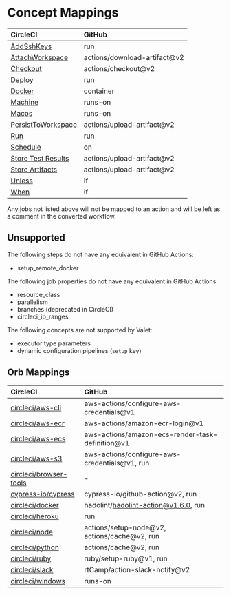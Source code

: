 # Concept Mappings

| CircleCI                                                       | GitHub                       |
| :------------------------------------------------------------- | :--------------------------- |
| [AddSshKeys](Transformers/Steps/AddSshKeys.md)                 | run                          |
| [AttachWorkspace](Transformers/Steps/AttachWorkspace.md)       | actions/download-artifact@v2 |
| [Checkout](Transformers/Steps/Checkout.md)                     | actions/checkout@v2          |
| [Deploy](Transformers/Executors/Deploy.md)                     | run                          |
| [Docker](Transformers/Executors/Docker.md)                     | container                    |
| [Machine](Transformers/Executors/Machine.md)                   | runs-on                      |
| [Macos](Transformers/Executors/Macos.md)                       | runs-on                      |
| [PersistToWorkspace](Transformers/Steps/PersistToWorkspace.md) | actions/upload-artifact@v2   |
| [Run](Transformers/Steps/Run.md)                               | run                          |
| [Schedule](Transformers/Triggers/Schedule.md)                  | on                           |
| [Store Test Results](Transformers/Steps/StoreTestResults.md)   | actions/upload-artifact@v2   |
| [Store Artifacts](Transformers/Steps/StoreArtifacts.md)        | actions/upload-artifact@v2   |
| [Unless](Transformers/Steps/Unless.md)                         | if                           |
| [When](Transformers/Steps/When.md)                             | if                           |

Any jobs not listed above will not be mapped to an action and will be left as a comment in the converted workflow.

## Unsupported

The following steps do not have any equivalent in GitHub Actions:

- setup_remote_docker

The following job properties do not have any equivalent in GitHub Actions:

- resource_class
- parallelism
- branches (deprecated in CircleCI)
- circleci_ip_ranges

The following concepts are not supported by Valet:

- executor type parameters
- dynamic configuration pipelines (`setup` key)

## Orb Mappings

| CircleCI                                                    | GitHub                                                  |
| :---------------------------------------------------------- | :------------------------------------------------------ |
| [circleci/aws-cli](Transformers/Orbs/AwsCli)                | aws-actions/configure-aws-credentials@v1                |
| [circleci/aws-ecr](Transformers/Orbs/AwsEcr)                | aws-actions/amazon-ecr-login@v1                         |
| [circleci/aws-ecs](Transformers/Orbs/AwsEcs)                | aws-actions/amazon-ecs-render-task-definition@v1        |
| [circleci/aws-s3](Transformers/Orbs/AwsS3)                  | aws-actions/configure-aws-credentials@v1, run           |
| [circleci/browser-tools](Transformers/Orbs/BrowserTools)    | -                                                       |
| [cypress-io/cypress](Transformers/Orbs/Cypress)             | cypress-io/github-action@v2, run                        |
| [circleci/docker](Transformers/Orbs/Docker)                 | hadolint/hadolint-action@v1.6.0, run                    |
| [circleci/heroku](Transformers/Orbs/Heroku)                 | run                                                     |
| [circleci/node](Transformers/Orbs/Node)                     | actions/setup-node@v2, actions/cache@v2, run            |
| [circleci/python](Transformers/Orbs/Python)                 | actions/cache@v2, run                                   |
| [circleci/ruby](Transformers/Orbs/Ruby)                     | ruby/setup-ruby@v1, run                                 |
| [circleci/slack](Transformers/Orbs/Slack)                   | rtCamp/action-slack-notify@v2                           |
| [circleci/windows](Transformers/Orbs/Windows)               | runs-on                                                 |
